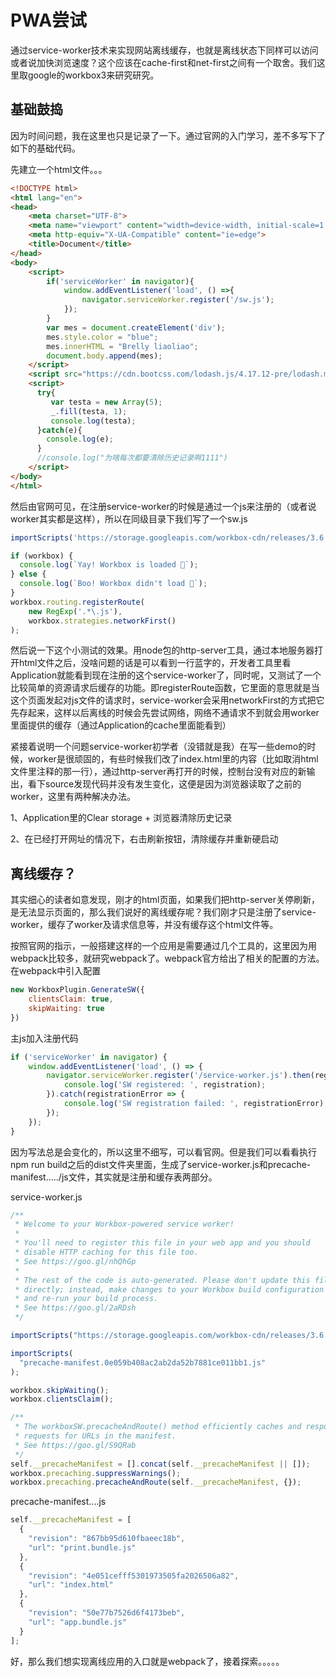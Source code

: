 # PWA尝试

通过service-worker技术来实现网站离线缓存，也就是离线状态下同样可以访问或者说加快浏览速度？这个应该在cache-first和net-first之间有一个取舍。我们这里取google的workbox3来研究研究。

## 基础鼓捣

因为时间问题，我在这里也只是记录了一下。通过官网的入门学习，差不多写下了如下的基础代码。

先建立一个html文件。。。

```HTML
<!DOCTYPE html>
<html lang="en">
<head>
    <meta charset="UTF-8">
    <meta name="viewport" content="width=device-width, initial-scale=1.0">
    <meta http-equiv="X-UA-Compatible" content="ie=edge">
    <title>Document</title>
</head>
<body>
    <script>
        if('serviceWorker' in navigator){
            window.addEventListener('load', () =>{
                navigator.serviceWorker.register('/sw.js');
            });
        }
        var mes = document.createElement('div');
        mes.style.color = "blue";
        mes.innerHTML = "Brelly liaoliao";
        document.body.append(mes);    
    </script>
    <script src="https://cdn.bootcss.com/lodash.js/4.17.12-pre/lodash.min.js"></script>
    <script>
      try{
         var testa = new Array(5);
         _.fill(testa, 1);
         console.log(testa);
      }catch(e){
        console.log(e);
      }
      //console.log("为啥每次都要清除历史记录啊1111")
    </script>
</body>
</html>
```

然后由官网可见，在注册service-worker的时候是通过一个js来注册的（或者说worker其实都是这样），所以在同级目录下我们写了一个sw.js

```js
importScripts('https://storage.googleapis.com/workbox-cdn/releases/3.6.1/workbox-sw.js');

if (workbox) {
  console.log(`Yay! Workbox is loaded 🎉`);
} else {
  console.log(`Boo! Workbox didn't load 😬`);
}
workbox.routing.registerRoute(
    new RegExp('.*\.js'),
    workbox.strategies.networkFirst()
);
```

然后说一下这个小测试的效果。用node包的http-server工具，通过本地服务器打开html文件之后，没啥问题的话是可以看到一行蓝字的，开发者工具里看Application就能看到现在注册的这个service-worker了，同时呢，又测试了一个比较简单的资源请求后缓存的功能。即registerRoute函数，它里面的意思就是当这个页面发起对js文件的请求时，service-worker会采用networkFirst的方式把它先存起来，这样以后离线的时候会先尝试网络，网络不通请求不到就会用worker里面提供的缓存（通过Application的cache里面能看到）


紧接着说明一个问题service-worker初学者（没错就是我）在写一些demo的时候，worker是很顽固的，有些时候我们改了index.html里的内容（比如取消html文件里注释的那一行），通过http-server再打开的时候，控制台没有对应的新输出，看下source发现代码并没有发生变化，这便是因为浏览器读取了之前的worker，这里有两种解决办法。

1、Application里的Clear storage + 浏览器清除历史记录

2、在已经打开网址的情况下，右击刷新按钮，清除缓存并重新硬启动

## 离线缓存？

其实细心的读者如意发现，刚才的html页面，如果我们把http-server关停刷新，是无法显示页面的，那么我们说好的离线缓存呢？我们刚才只是注册了service-worker，缓存了worker及请求信息等，并没有缓存这个html文件等。

按照官网的指示，一般搭建这样的一个应用是需要通过几个工具的，这里因为用webpack比较多，就研究webpack了。webpack官方给出了相关的配置的方法。在webpack中引入配置

```js
new WorkboxPlugin.GenerateSW({
    clientsClaim: true,
    skipWaiting: true
})
```

主js加入注册代码

```js
if ('serviceWorker' in navigator) {
    window.addEventListener('load', () => {
        navigator.serviceWorker.register('/service-worker.js').then(registration => {
            console.log('SW registered: ', registration);
        }).catch(registrationError => {
            console.log('SW registration failed: ', registrationError);
        });
    });
}
```

因为写法总是会变化的，所以这里不细写，可以看官网。但是我们可以看看执行npm run build之后的dist文件夹里面，生成了service-worker.js和precache-manifest...../js文件，其实就是注册和缓存表两部分。

service-worker.js

```js
/**
 * Welcome to your Workbox-powered service worker!
 *
 * You'll need to register this file in your web app and you should
 * disable HTTP caching for this file too.
 * See https://goo.gl/nhQhGp
 *
 * The rest of the code is auto-generated. Please don't update this file
 * directly; instead, make changes to your Workbox build configuration
 * and re-run your build process.
 * See https://goo.gl/2aRDsh
 */

importScripts("https://storage.googleapis.com/workbox-cdn/releases/3.6.3/workbox-sw.js");

importScripts(
  "precache-manifest.0e059b408ac2ab2da52b7881ce011bb1.js"
);

workbox.skipWaiting();
workbox.clientsClaim();

/**
 * The workboxSW.precacheAndRoute() method efficiently caches and responds to
 * requests for URLs in the manifest.
 * See https://goo.gl/S9QRab
 */
self.__precacheManifest = [].concat(self.__precacheManifest || []);
workbox.precaching.suppressWarnings();
workbox.precaching.precacheAndRoute(self.__precacheManifest, {});

```

precache-manifest....js

```js
self.__precacheManifest = [
  {
    "revision": "867bb95d610fbaeec18b",
    "url": "print.bundle.js"
  },
  {
    "revision": "4e051cefff5301973505fa2026506a82",
    "url": "index.html"
  },
  {
    "revision": "50e77b7526d6f4173beb",
    "url": "app.bundle.js"
  }
];
```

好，那么我们想实现离线应用的入口就是webpack了，接着探索。。。。。

